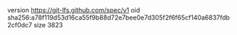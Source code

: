 version https://git-lfs.github.com/spec/v1
oid sha256:a78f119d53d16ca55f9b88d72e7bee0e7d305f2f6f65cf140a6837fdb2cf0dc7
size 3823
